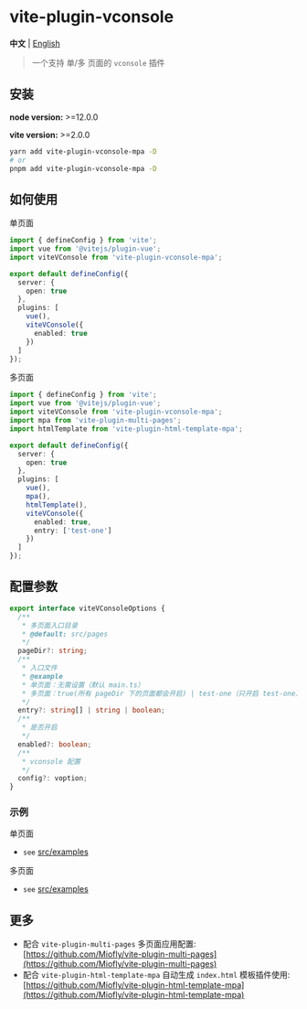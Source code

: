 # vite-plugin-vconsole

**中文** | [English](./README.md)

> 一个支持 单/多 页面的 `vconsole` 插件

## 安装

**node version:** >=12.0.0

**vite version:** >=2.0.0

```bash
yarn add vite-plugin-vconsole-mpa -D
# or
pnpm add vite-plugin-vconsole-mpa -D
```

## 如何使用

单页面
```typescript
import { defineConfig } from 'vite';
import vue from '@vitejs/plugin-vue';
import viteVConsole from 'vite-plugin-vconsole-mpa';

export default defineConfig({
  server: {
    open: true
  },
  plugins: [
    vue(),
    viteVConsole({
      enabled: true
    })
  ]
});
```

多页面

```typescript
import { defineConfig } from 'vite';
import vue from '@vitejs/plugin-vue';
import viteVConsole from 'vite-plugin-vconsole-mpa';
import mpa from 'vite-plugin-multi-pages';
import htmlTemplate from 'vite-plugin-html-template-mpa';

export default defineConfig({
  server: {
    open: true
  },
  plugins: [
    vue(),
    mpa(),
    htmlTemplate(),
    viteVConsole({
      enabled: true,
      entry: ['test-one']
    })
  ]
});
```

## 配置参数

```typescript
export interface viteVConsoleOptions {
  /**
   * 多页面入口目录
   * @default: src/pages
   */
  pageDir?: string;
  /**
   * 入口文件
   * @example 
   * 单页面：无需设置（默认 main.ts）
   * 多页面：true(所有 pageDir 下的页面都会开启) | test-one（只开启 test-one） | ['test-one', 'test-twos'] (开启数组中的配置页面)
   */
  entry?: string[] | string | boolean;
  /**
   * 是否开启
   */
  enabled?: boolean;
  /**
   * vconsole 配置
   */
  config?: voption;
}
```

### 示例

单页面

- `see` [src/examples](https://github.com/Miofly/vite-plugin-vconsole-mpa/tree/master/examples/vite-plugin-demo-spa)

多页面

- `see` [src/examples](https://github.com/Miofly/vite-plugin-vconsole-mpa/tree/master/examples/vite-plugin-demo-mpa)

## 更多

- 配合 `vite-plugin-multi-pages`
  多页面应用配置: [https://github.com/Miofly/vite-plugin-multi-pages](https://github.com/Miofly/vite-plugin-multi-pages)
- 配合 `vite-plugin-html-template-mpa` 自动生成 `index.html`
  模板插件使用: [https://github.com/Miofly/vite-plugin-html-template-mpa](https://github.com/Miofly/vite-plugin-html-template-mpa)
